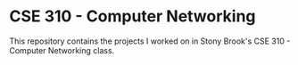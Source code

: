 # CSE 310 - Computer Networking

This repository contains the projects I worked on in Stony Brook's CSE 310 - Computer Networking class.
